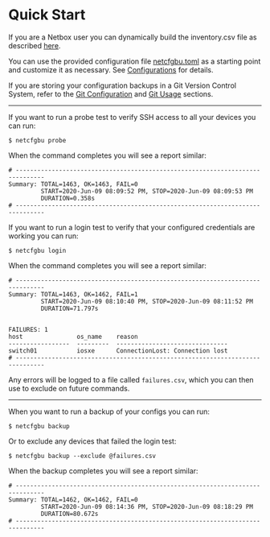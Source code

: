 # Quick Start

If you are a Netbox user you can dynamically build the inventory.csv file as
described [here](../netbox/README.md).

You can use the provided configuration file [netcfgbu.toml](../netcfgbu.toml) as
a starting point and customize it as necessary.  See [Configurations](TOC.md)
for details.

If you are storing your configuration backups in a Git Version Control System, refer to the [Git
Configuration](config-vcs-git.md) and [Git Usage](usage-vcs.md) sections.


---


If you want to run a probe test to verify SSH access to all your devices
you can run:

```shell script
$ netcfgbu probe
``` 

When the command completes you will see a report similar:
```shell script
# ------------------------------------------------------------------------------
Summary: TOTAL=1463, OK=1463, FAIL=0
         START=2020-Jun-09 08:09:52 PM, STOP=2020-Jun-09 08:09:53 PM
         DURATION=0.358s
# ------------------------------------------------------------------------------
```

If you want to run a login test to verify that your configured credentials
are working you can run:

```shell script
$ netcfgbu login
```

When the command completes you will see a report similar:
```shell script
# ------------------------------------------------------------------------------
Summary: TOTAL=1463, OK=1462, FAIL=1
         START=2020-Jun-09 08:10:40 PM, STOP=2020-Jun-09 08:11:52 PM
         DURATION=71.797s


FAILURES: 1
host               os_name    reason
-----------------  ---------  -------------------------------
switch01           iosxe      ConnectionLost: Connection lost
# ------------------------------------------------------------------------------
```

Any errors will be logged to a file called `failures.csv`, which you can then
use to exclude on future commands.


---


When you want to run a backup of your configs you can run:

```shell script
$ netcfgbu backup
```

Or to exclude any devices that failed the login test:

```shell script
$ netcfgbu backup --exclude @failures.csv
````

When the backup completes you will see a report similar:

```shell script
# ------------------------------------------------------------------------------
Summary: TOTAL=1462, OK=1462, FAIL=0
         START=2020-Jun-09 08:14:36 PM, STOP=2020-Jun-09 08:18:29 PM
         DURATION=80.672s
# ------------------------------------------------------------------------------
```
